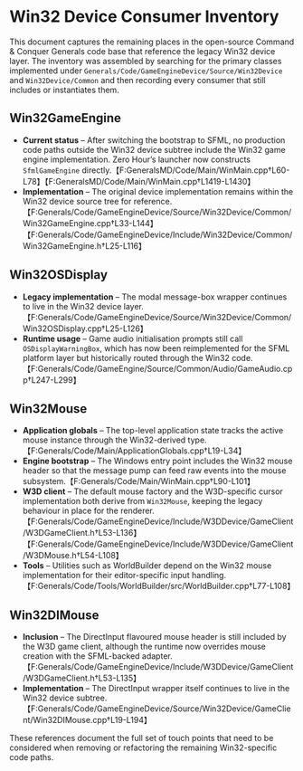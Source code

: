 # Win32 Device Consumer Inventory

This document captures the remaining places in the open-source Command & Conquer Generals code base that reference the legacy Win32 device layer. The inventory was assembled by searching for the primary classes implemented under `Generals/Code/GameEngineDevice/Source/Win32Device` and `Win32Device/Common` and then recording every consumer that still includes or instantiates them.

## Win32GameEngine

* **Current status** – After switching the bootstrap to SFML, no production code paths outside the Win32 device subtree include the Win32 game engine implementation. Zero Hour’s launcher now constructs `SfmlGameEngine` directly.【F:GeneralsMD/Code/Main/WinMain.cpp†L60-L78】【F:GeneralsMD/Code/Main/WinMain.cpp†L1419-L1430】
* **Implementation** – The original device implementation remains within the Win32 device source tree for reference.【F:Generals/Code/GameEngineDevice/Source/Win32Device/Common/Win32GameEngine.cpp†L33-L144】【F:Generals/Code/GameEngineDevice/Include/Win32Device/Common/Win32GameEngine.h†L25-L116】

## Win32OSDisplay

* **Legacy implementation** – The modal message-box wrapper continues to live in the Win32 device layer.【F:Generals/Code/GameEngineDevice/Source/Win32Device/Common/Win32OSDisplay.cpp†L25-L126】
* **Runtime usage** – Game audio initialisation prompts still call `OSDisplayWarningBox`, which has now been reimplemented for the SFML platform layer but historically routed through the Win32 code.【F:Generals/Code/GameEngine/Source/Common/Audio/GameAudio.cpp†L247-L299】

## Win32Mouse

* **Application globals** – The top-level application state tracks the active mouse instance through the Win32-derived type.【F:Generals/Code/Main/ApplicationGlobals.cpp†L19-L34】
* **Engine bootstrap** – The Windows entry point includes the Win32 mouse header so that the message pump can feed raw events into the mouse subsystem.【F:Generals/Code/Main/WinMain.cpp†L90-L101】
* **W3D client** – The default mouse factory and the W3D-specific cursor implementation both derive from `Win32Mouse`, keeping the legacy behaviour in place for the renderer.【F:Generals/Code/GameEngineDevice/Include/W3DDevice/GameClient/W3DGameClient.h†L53-L136】【F:Generals/Code/GameEngineDevice/Include/W3DDevice/GameClient/W3DMouse.h†L54-L108】
* **Tools** – Utilities such as WorldBuilder depend on the Win32 mouse implementation for their editor-specific input handling.【F:Generals/Code/Tools/WorldBuilder/src/WorldBuilder.cpp†L77-L108】

## Win32DIMouse

* **Inclusion** – The DirectInput flavoured mouse header is still included by the W3D game client, although the runtime now overrides mouse creation with the SFML-backed adapter.【F:Generals/Code/GameEngineDevice/Include/W3DDevice/GameClient/W3DGameClient.h†L53-L135】
* **Implementation** – The DirectInput wrapper itself continues to live in the Win32 device subtree.【F:Generals/Code/GameEngineDevice/Source/Win32Device/GameClient/Win32DIMouse.cpp†L19-L194】

These references document the full set of touch points that need to be considered when removing or refactoring the remaining Win32-specific code paths.

